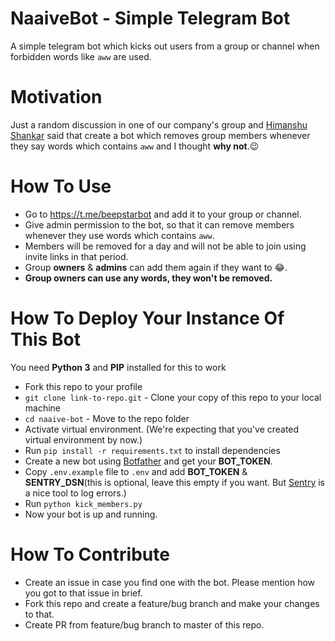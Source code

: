 # NaaiveBot - Simple Telegram Bot

A simple telegram bot which kicks out users from a group or channel when forbidden words like `aww` are used.

# Motivation
Just a random discussion in one of our company's group and [Himanshu Shankar](https://github.com/iamhssingh) said that create a bot which removes group members whenever they say words which contains `aww` and I thought **why not**.:wink:
# How To Use
- Go to https://t.me/beepstarbot and add it to your group or channel.
- Give admin permission to the bot, so that it can remove members whenever they use words which contains `aww`.
- Members will be removed for a day and will not be able to join using invite links in that period.
- Group **owners** & **admins** can add them again if they want to :joy:.
- **Group owners can use any words, they won't be removed.**

# How To Deploy Your Instance Of This Bot
You need **Python 3** and **PIP** installed for this to work

- Fork this repo to your profile
- `git clone link-to-repo.git` - Clone your copy of this repo to your local machine
- `cd naaive-bot` - Move to the repo folder
- Activate virtual environment. (We're expecting that you've created virtual environment by now.)
- Run `pip install -r requirements.txt` to  install dependencies
- Create a new bot using [Botfather](https://t.me/botfather) and get your **BOT_TOKEN**.
- Copy `.env.example` file to `.env` and add **BOT_TOKEN** & **SENTRY_DSN**(this is optional, leave this empty if you want. But [Sentry](https://sentry.io/) is a nice tool to log errors.)
- Run `python kick_members.py`
- Now your bot is up and running.

# How To Contribute
- Create an issue in case you find one with the bot. Please mention how you got to that issue in brief.
- Fork this repo and create a feature/bug branch and make your changes to that.
- Create PR from feature/bug branch to master of this repo.
